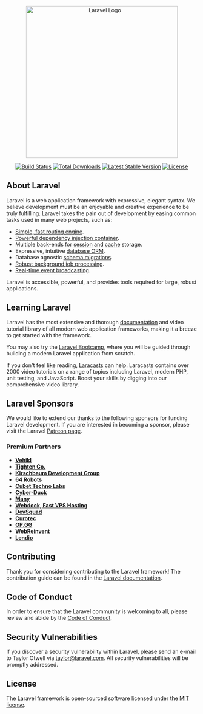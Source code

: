 <!--
docker run --rm \
    -u "$(id -u):$(id -g)" \
    -v $(pwd):/var/www/html \
    -w /var/www/html \
    laravelsail/php81-composer:latest \
    composer install --ignore-platform-reqs

sail composer require dusterio/link-preview

sail artisan make:controller ScreenShotController --invokable

sail artisan make:model Site -a

sail artisan make:model SiteTag

sail artisan migrate:fresh --seed
sail artisan site:access
sail php artisan migrate:fresh --env=testing

sail artisan make:command SiteAccessCommand

sail artisan schedule:list

* * * * * cd /path-to-your-project && php artisan schedule:run >> /dev/null 2>&1
sail artisan schedule:run

sail artisan storage:link


composer require kub-at/php-simple-html-dom-parser


sail artisan cache:clear
sail artisan config:clear
sail artisan route:clear
sail artisan view:clear

sail composer require --dev laravel/dusk
sail artisan dusk:install
sail dusk

sail composer require --dev barryvdh/laravel-ide-helper
sail artisan ide-helper:model --nowrite
sail artisan ide-helper:generate
sail artisan ide-helper:meta

sail artisan sail:publish
sudo apt-get install ubuntu-desktop
sudo apt-get install xvfb
sudo apt-get install cutycapt

sudo apt-get install tesseract-ocr tesseract-ocr-jpn
sudo apt-get install tesseract-ocr-jpn-*
sudo apt-get install gimagereader
sail composer require thiagoalessio/tesseract_ocr

sail artisan make:model SiteColor -m
sail composer require league/color-extractor
sail artisan make:event SiteSaved

sail composer require barryvdh/laravel-debugbar

sudo apt-get install mecab
sudo apt-get install libmecab-dev

Dockerfileから削除
    # && apt-get install -y ubuntu-desktop \
    # && apt-get install -y xvfb \
    # && apt-get install -y cutycapt \
    # && apt-get install -y tesseract-ocr tesseract-ocr-jpn \
    # && apt-get install -y tesseract-ocr-jpn-* \
    # && apt-get install -y gimagereader \

sail artisan make:migration create_site_tag_table
sail artisan make:model Tag -m


sail artisan make:component Sidebar

sail npm install js-cookie

sail artisan make:migration create_site_user_table

sail artisan make:controller Api/SiteUserController

sail composer require laravel/ui
sail artisan make:model Admin -ms
sail artisan migrate
sail artisan db:seed --class=AdminSeeder
sail artisan make:controller Admin/SiteController


sail npm install jquery –save
sail npm i spectrum-colorpicker

sail artisan vendor:publish --tag=laravel-pagination

sail npm install -D tailwindcss postcss autoprefixer
sail npx tailwindcss init -p
sail npm install -D @tailwindcss/forms

sail composer require intervention/image
sail artisan make:request UpdateTagsRequest
sail artisan make:request UpdateColorsRequest

sail artisan make:model Contact -a

sail artisan migrate:rollback --step=1

sail artisan make:controller Admin/ContactController
sail artisan make:controller TermsController
sail artisan make:controller PrivacyController

sail artisan make:rule UrlWithoutQuery

sail npm install node-vibrant
sail npm install rgb-hex
sail npm install fs

sail artisan make:model NgWord -a
sail artisan db:seed --class=NgWordSeeder

sail artisan make:model Production -a
sail artisan make:controller Auth/ProductionLoginController
sail artisan make:mail SendProductionMail
sail artisan make:controller Admin/ProductionController

sail artisan make:model Inquiry -a

sail artisan make:rule DomainLimit
sail artisan make:migration add_column_to_users_table
sail artisan make:controller Admin/ProductionController
sail artisan make:request UpdateProductionRequest

sail composer require jenssegers/agent
sail artisan make:middleware GetIsMobile

sail artisan make:mail SendContactMail

sail artisan make:middleware IsProduction

-->
<p align="center"><a href="https://laravel.com" target="_blank"><img src="https://raw.githubusercontent.com/laravel/art/master/logo-lockup/5%20SVG/2%20CMYK/1%20Full%20Color/laravel-logolockup-cmyk-red.svg" width="400" alt="Laravel Logo"></a></p>

<p align="center">
<a href="https://travis-ci.org/laravel/framework"><img src="https://travis-ci.org/laravel/framework.svg" alt="Build Status"></a>
<a href="https://packagist.org/packages/laravel/framework"><img src="https://img.shields.io/packagist/dt/laravel/framework" alt="Total Downloads"></a>
<a href="https://packagist.org/packages/laravel/framework"><img src="https://img.shields.io/packagist/v/laravel/framework" alt="Latest Stable Version"></a>
<a href="https://packagist.org/packages/laravel/framework"><img src="https://img.shields.io/packagist/l/laravel/framework" alt="License"></a>
</p>

## About Laravel

Laravel is a web application framework with expressive, elegant syntax. We believe development must be an enjoyable and creative experience to be truly fulfilling. Laravel takes the pain out of development by easing common tasks used in many web projects, such as:

- [Simple, fast routing engine](https://laravel.com/docs/routing).
- [Powerful dependency injection container](https://laravel.com/docs/container).
- Multiple back-ends for [session](https://laravel.com/docs/session) and [cache](https://laravel.com/docs/cache) storage.
- Expressive, intuitive [database ORM](https://laravel.com/docs/eloquent).
- Database agnostic [schema migrations](https://laravel.com/docs/migrations).
- [Robust background job processing](https://laravel.com/docs/queues).
- [Real-time event broadcasting](https://laravel.com/docs/broadcasting).

Laravel is accessible, powerful, and provides tools required for large, robust applications.

## Learning Laravel

Laravel has the most extensive and thorough [documentation](https://laravel.com/docs) and video tutorial library of all modern web application frameworks, making it a breeze to get started with the framework.

You may also try the [Laravel Bootcamp](https://bootcamp.laravel.com), where you will be guided through building a modern Laravel application from scratch.

If you don't feel like reading, [Laracasts](https://laracasts.com) can help. Laracasts contains over 2000 video tutorials on a range of topics including Laravel, modern PHP, unit testing, and JavaScript. Boost your skills by digging into our comprehensive video library.

## Laravel Sponsors

We would like to extend our thanks to the following sponsors for funding Laravel development. If you are interested in becoming a sponsor, please visit the Laravel [Patreon page](https://patreon.com/taylorotwell).

### Premium Partners

- **[Vehikl](https://vehikl.com/)**
- **[Tighten Co.](https://tighten.co)**
- **[Kirschbaum Development Group](https://kirschbaumdevelopment.com)**
- **[64 Robots](https://64robots.com)**
- **[Cubet Techno Labs](https://cubettech.com)**
- **[Cyber-Duck](https://cyber-duck.co.uk)**
- **[Many](https://www.many.co.uk)**
- **[Webdock, Fast VPS Hosting](https://www.webdock.io/en)**
- **[DevSquad](https://devsquad.com)**
- **[Curotec](https://www.curotec.com/services/technologies/laravel/)**
- **[OP.GG](https://op.gg)**
- **[WebReinvent](https://webreinvent.com/?utm_source=laravel&utm_medium=github&utm_campaign=patreon-sponsors)**
- **[Lendio](https://lendio.com)**

## Contributing

Thank you for considering contributing to the Laravel framework! The contribution guide can be found in the [Laravel documentation](https://laravel.com/docs/contributions).

## Code of Conduct

In order to ensure that the Laravel community is welcoming to all, please review and abide by the [Code of Conduct](https://laravel.com/docs/contributions#code-of-conduct).

## Security Vulnerabilities

If you discover a security vulnerability within Laravel, please send an e-mail to Taylor Otwell via [taylor@laravel.com](mailto:taylor@laravel.com). All security vulnerabilities will be promptly addressed.

## License

The Laravel framework is open-sourced software licensed under the [MIT license](https://opensource.org/licenses/MIT).

